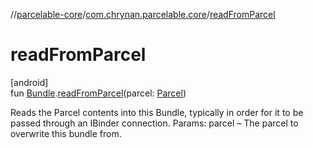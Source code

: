 //[parcelable-core](../../index.md)/[com.chrynan.parcelable.core](index.md)/[readFromParcel](read-from-parcel.md)

# readFromParcel

[android]\
fun [Bundle](https://developer.android.com/reference/kotlin/android/os/Bundle.html).[readFromParcel](read-from-parcel.md)(parcel: [Parcel](../../../parcelable-core/parcelable-core/com.chrynan.parcelable.core/-parcel/index.md))

Reads the Parcel contents into this Bundle, typically in order for it to be passed through an IBinder connection. Params: parcel – The parcel to overwrite this bundle from.
